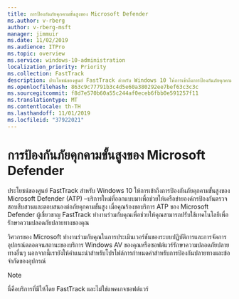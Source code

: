 ```yaml
---
title: การป้องกันภัยคุกคามขั้นสูงของ Microsoft Defender
ms.author: v-rberg
author: v-rberg-msft
manager: jimmuir
ms.date: 11/02/2019
ms.audience: ITPro
ms.topic: overview
ms.service: windows-10-administration
localization_priority: Priority
ms.collection: FastTrack
description: ประโยชน์ของศูนย์ FastTrack สำหรับ Windows 10 ให้การเข้าถึงการป้องกันภัยคุกคามขั้นสูงของ Microsoft Defender (ATP) –บริการใหม่ที่ออกแบบมาเพื่อช่วยให้เครือข่ายองค์กรป้องกันตรวจสอบสืบสวนและตอบสนองต่อภัยคุกคามขั้นสูง
ms.openlocfilehash: 863c9c77791b3c4d5e60a380292ee7bef63c3c3c
ms.sourcegitcommit: f8d7e570b60a55c244af0eceb6fbb0e591257f11
ms.translationtype: MT
ms.contentlocale: th-TH
ms.lasthandoff: 11/01/2019
ms.locfileid: "37922021"
---
```

# <a name="microsoft-defender-advanced-threat-protection"></a>การป้องกันภัยคุกคามขั้นสูงของ Microsoft Defender

ประโยชน์ของศูนย์ FastTrack สำหรับ Windows 10 ให้การเข้าถึงการป้องกันภัยคุกคามขั้นสูงของ Microsoft Defender (ATP) –บริการใหม่ที่ออกแบบมาเพื่อช่วยให้เครือข่ายองค์กรป้องกันตรวจสอบสืบสวนและตอบสนองต่อภัยคุกคามขั้นสูง เมื่อคุณร้องขอบริการ ATP ของ Microsoft Defender ผู้เชี่ยวชาญ FastTrack ทำงานร่วมกับคุณเพื่อช่วยให้คุณสามารถปรับใช้เทคโนโลยีเพื่อรักษาความปลอดภัยปลายทางของคุณ

วิศวกรของ Microsoft ทำงานร่วมกับคุณในการประเมินเวอร์ชันของระบบปฏิบัติการและการจัดการอุปกรณ์ตลอดจนสถานะของบริการ Windows AV ของคุณหรือซอฟต์แวร์รักษาความปลอดภัยปลายทางอื่นๆ นอกจากนี้เรายังให้คำแนะนำสำหรับโปรไฟล์การกำหนดค่าสำหรับการป้องกันปลายทางและข้อจำกัดของอุปกรณ์  

> [!NOTE]
> นี่คือบริการที่มีให้โดย FastTrack และไม่ใช่แพคเกจซอฟต์แวร์ 